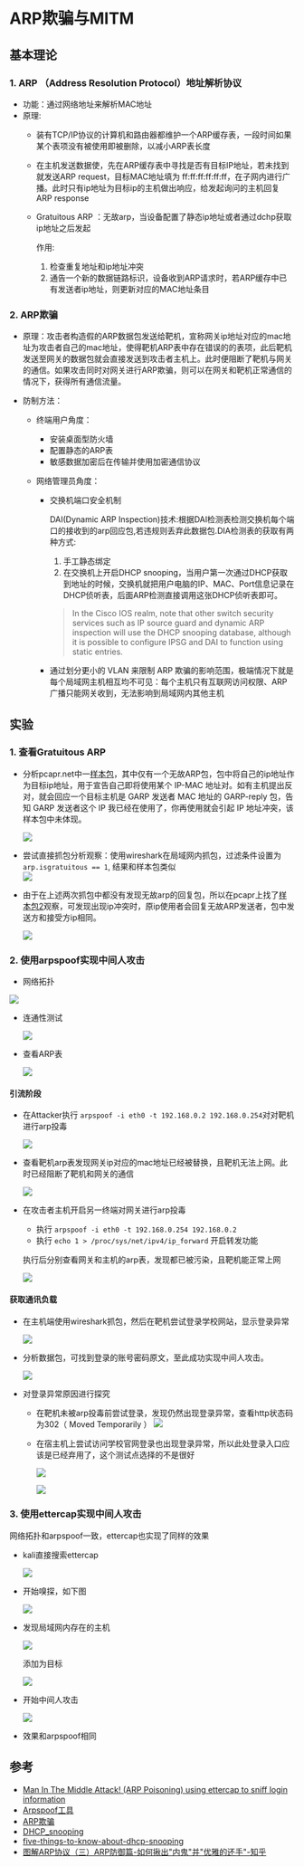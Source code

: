 # ARP欺骗与MITM
## 基本理论
### 1. ARP （Address Resolution Protocol）地址解析协议
- 功能：通过网络地址来解析MAC地址
- 原理:
    - 装有TCP/IP协议的计算机和路由器都维护一个ARP缓存表，一段时间如果某个表项没有被使用即被删除，以减小ARP表长度

    - 在主机发送数据使，先在ARP缓存表中寻找是否有目标IP地址，若未找到就发送ARP request，目标MAC地址填为 ff:ff:ff:ff:ff:ff，在子网内进行广播。此时只有ip地址为目标ip的主机做出响应，给发起询问的主机回复ARP response

    - Gratuitous ARP ：无故arp，当设备配置了静态ip地址或者通过dchp获取ip地址之后发起

         作用:

         1. 检查重复地址和ip地址冲突
         2. 通告一个新的数据链路标识，设备收到ARP请求时，若ARP缓存中已有发送者ip地址，则更新对应的MAC地址条目



### 2. ARP欺骗

- 原理：攻击者构造假的ARP数据包发送给靶机，宣称网关ip地址对应的mac地址为攻击者自己的mac地址，使得靶机ARP表中存在错误的的表项，此后靶机发送至网关的数据包就会直接发送到攻击者主机上。此时便阻断了靶机与网关的通信。如果攻击同时对网关进行ARP欺骗，则可以在网关和靶机正常通信的情况下，获得所有通信流量。

- 防制方法：

    - 终端用户角度：

      - 安装桌面型防火墙
      - 配置静态的ARP表
      - 敏感数据加密后在传输并使用加密通信协议

    - 网络管理员角度：

      - 交换机端口安全机制

        DAI(Dynamic ARP Inspection)技术:根据DAI检测表检测交换机每个端口的接收到的arp回应包,若违规则丢弃此数据包.DIA检测表的获取有两种方式:

        1. 手工静态绑定
        2. 在交换机上开启DHCP snooping，当用户第一次通过DHCP获取到地址的时候，交换机就把用户电脑的IP、MAC、Port信息记录在DHCP侦听表，后面ARP检测直接调用这张DHCP侦听表即可。

        > In the Cisco IOS realm, note that other switch security services such as IP source guard and dynamic ARP inspection will use the DHCP snooping database, although it is possible to configure IPSG and DAI to function using static entries.

      - 通过划分更小的 VLAN 来限制 ARP 欺骗的影响范围，极端情况下就是每个局域网主机相互均不可见：每个主机只有互联网访问权限、ARP 广播只能网关收到，无法影响到局域网内其他主机


## 实验

### 1. 查看Gratuitous ARP

- 分析pcapr.net中一[样本包](http://www.pcapr.net/view/ankitshakya007/2014/1/5/15/arp_gratuitous.pcap.html)，其中仅有一个无故ARP包，包中将自己的ip地址作为目标ip地址，用于宣告自己即将使用某个 IP-MAC 地址对。如有主机提出反对，就会回应一个目标主机是 GARP 发送者 MAC 地址的 GARP-reply 包，告知 GARP 发送者这个 IP 我已经在使用了，你再使用就会引起 IP 地址冲突，该样本包中未体现。

	![](image/20181228-1.png)
  
- 尝试直接抓包分析观察：使用wireshark在局域网内抓包，过滤条件设置为`arp.isgratuitous == 1`, 结果和样本包类似
  ​    	 	
    ![](image/20181228-2.png)

- 由于在上述两次抓包中都没有发现无故arp的回复包，所以在pcapr上找了[样本包2](http://pcapr.net/view/bwilkerson/2008/10/3/12/dot1q.pcap.html)观察，可发现出现ip冲突时，原ip使用者会回复无故ARP发送者，包中发送方和接受方ip相同。

    ![](image/20181228-3.png)

### 2. 使用arpspoof实现中间人攻击

- 网络拓扑

![](image/20181206-20.png)

- 连通性测试

    ![](image/20181206-1.png)
- 查看ARP表

    ![](image/20181206-3.png)

#### 引流阶段
- 在Attacker执行 `arpspoof -i eth0 -t 192.168.0.2 192.168.0.254`对对靶机进行arp投毒

    ![](image/20181206-4.png)
- 查看靶机arp表发现网关ip对应的mac地址已经被替换，且靶机无法上网。此时已经阻断了靶机和网关的通信

    ![](image/20181206-6.png)
- 在攻击者主机开启另一终端对网关进行arp投毒
    - 执行 `arpspoof -i eth0 -t 192.168.0.254 192.168.0.2`
    - 执行 `echo 1 > /proc/sys/net/ipv4/ip_forward` 开启转发功能

    执行后分别查看网关和主机的arp表，发现都已被污染，且靶机能正常上网

    ![](image/20181206-9.png)

#### 获取通讯负载

- 在主机端使用wireshark抓包，然后在靶机尝试登录学校网站，显示登录异常

    ![](image/20181206-10.png)

- 分析数据包，可找到登录的账号密码原文，至此成功实现中间人攻击。

    ![](image/20181206-13.png)

- 对登录异常原因进行探究

  - 在靶机未被arp投毒前尝试登录，发现仍然出现登录异常，查看http状态码为302（ Moved Temporarily ）
  ![](image/20181229-1.png)
  	
  - 在宿主机上尝试访问学校官网登录也出现登录异常，所以此处登录入口应该是已经弃用了，这个测试点选择的不是很好

  	![](image/20181229-2.png)
  	
  	![](image/20181229-3.png)



### 3. 使用ettercap实现中间人攻击

网络拓扑和arpspoof一致，ettercap也实现了同样的效果
- kali直接搜索ettercap

    ![](image/20181206-17.png)
- 开始嗅探，如下图

    ![](image/20181206-18.png)

- 发现局域网内存在的主机

    ![](image/20181206-19.png)

    添加为目标

    ![](image/20181206-15.png)

- 开始中间人攻击

    ![](image/20181206-16.png)

- 效果和arpspoof相同

## 参考
- [Man In The Middle Attack! (ARP Poisoning) using ettercap to sniff login information](https://www.youtube.com/watch?v=0a7o9FKzWOc)
- [Arpspoof工具](https://wizardforcel.gitbooks.io/daxueba-kali-linux-tutorial/content/58.html)
- [ARP欺骗](https://zh.wikipedia.org/wiki/ARP%E6%AC%BA%E9%A8%99)
- [DHCP_snooping](https://zh.wikipedia.org/wiki/DHCP_snooping)
- [five-things-to-know-about-dhcp-snooping](https://packetpushers.net/five-things-to-know-about-dhcp-snooping/)
- [图解ARP协议（三）ARP防御篇-如何揪出"内鬼"并"优雅的还手"-知乎](https://zhuanlan.zhihu.com/p/28865553)